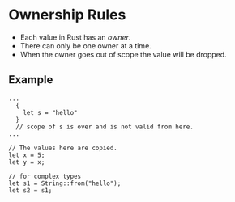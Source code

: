 # Ownership Rules

- Each value in Rust has an _owner_.
- There can only be one owner at a time.
- When the owner goes out of scope the value will be dropped.

## Example

```
...
  {
    let s = "hello"
  }
  // scope of s is over and is not valid from here.
...
```

```
// The values here are copied.
let x = 5;
let y = x;

// for complex types
let s1 = String::from("hello");
let s2 = s1;
```
